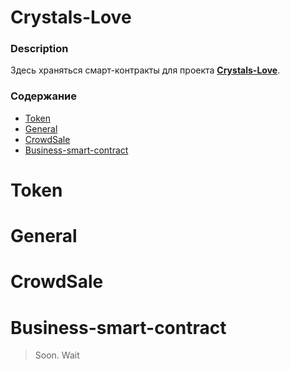 # Crystals-Love
### Description
Здесь храняться смарт-контракты для проекта [**Crystals-Love**](https://crystals.love/).
### Содержание
* [Token](#Token)
* [General](#General)
* [CrowdSale](#CrowdSale)
* [Business-smart-contract](#Business-smart-contract)
# Token
# General
# CrowdSale
# Business-smart-contract
> Soon. Wait
